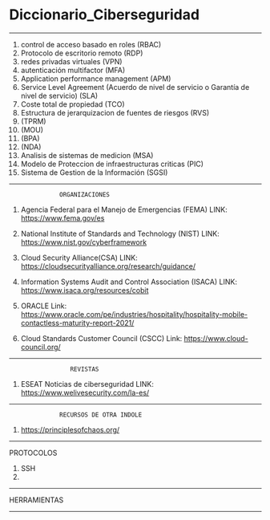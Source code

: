 # Diccionario_Ciberseguridad
-----------------------------------------------------------


1. control de acceso basado en roles (RBAC)
2. Protocolo de escritorio remoto (RDP)
3. redes privadas virtuales (VPN)
4. autenticación multifactor (MFA)
5. Application performance management (APM)
6. Service Level Agreement (Acuerdo de nivel de servicio o Garantía de nivel de servicio) (SLA)
7. Coste total de propiedad (TCO)
8. Estructura de jerarquizacion de fuentes de riesgos (RVS)
9. (TPRM)
10. (MOU)
11. (BPA)
12. (NDA)
13. Analisis de sistemas de medicion (MSA)
14. Modelo de Proteccion de infraestructuras criticas (PIC)
15. Sistema de Gestion de la Información (SGSI)
-----------------------------------------------------------
                  ORGANIZACIONES

1. Agencia Federal para el Manejo de Emergencias (FEMA)
  LINK: https://www.fema.gov/es
  
2. National Institute of Standards and Technology (NIST)
  LINK: https://www.nist.gov/cyberframework
  
3. Cloud Security Alliance(CSA)
  LINK: https://cloudsecurityalliance.org/research/guidance/
  
4. Information Systems Audit and Control Association (ISACA)
  LINK: https://www.isaca.org/resources/cobit
  
5. ORACLE
  Link: https://www.oracle.com/pe/industries/hospitality/hospitality-mobile-contactless-maturity-report-2021/

6. Cloud Standards Customer Council (CSCC)
  Link: https://www.cloud-council.org/
-----------------------------------------------------------
                     REVISTAS
1. ESEAT Noticias de ciberseguridad
 LINK: https://www.welivesecurity.com/la-es/ 

-----------------------------------------------------------
                  RECURSOS DE OTRA INDOLE
1. https://principlesofchaos.org/ 

-------------------------------------------------------------
PROTOCOLOS

1. SSH 
2. 
-------------------------------------------------------------
HERRAMIENTAS

-------------------------------------------------------------
